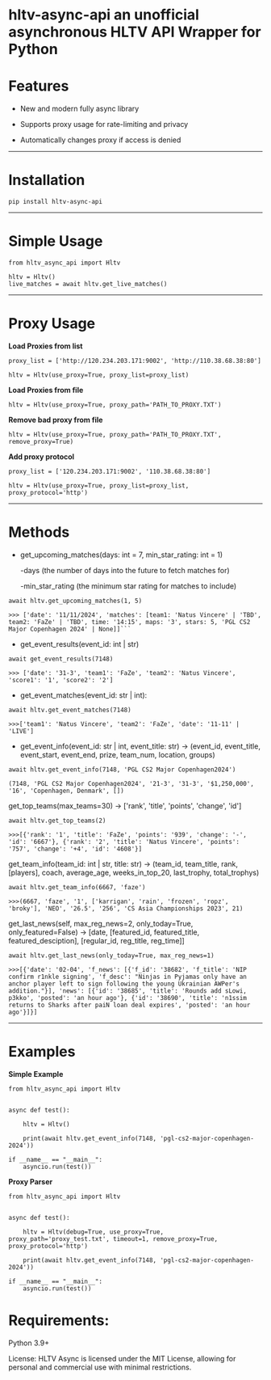 # hltv-async-api an unofficial asynchronous HLTV API Wrapper for Python

# Features

* New and modern fully async library

* Supports proxy usage for rate-limiting and privacy

* Automatically changes proxy if access is denied


---

# Installation

```
pip install hltv-async-api
```

---


# Simple Usage

```
from hltv_async_api import Hltv

hltv = Hltv()
live_matches = await hltv.get_live_matches()
```

---

# Proxy Usage

**Load Proxies from list**

```
proxy_list = ['http://120.234.203.171:9002', 'http://110.38.68.38:80']

hltv = Hltv(use_proxy=True, proxy_list=proxy_list)
```

**Load Proxies from file**

```
hltv = Hltv(use_proxy=True, proxy_path='PATH_TO_PROXY.TXT')
```


**Remove bad proxy from file**

```
hltv = Hltv(use_proxy=True, proxy_path='PATH_TO_PROXY.TXT', remove_proxy=True)
```

**Add proxy protocol**

```
proxy_list = ['120.234.203.171:9002', '110.38.68.38:80']

hltv = Hltv(use_proxy=True, proxy_list=proxy_list, proxy_protocol='http')
```

---
# Methods
* get_upcoming_matches(days: int = 7, min_star_rating: int = 1)

    -days (the number of days into the future to fetch matches for)
  
    -min_star_rating (the minimum star rating for matches to include)
  
```
await hltv.get_upcoming_matches(1, 5)

>>> ['date': '11/11/2024', 'matches': [team1: 'Natus Vincere' | 'TBD', team2: 'FaZe' | 'TBD', time: '14:15', maps: '3', stars: 5, 'PGL CS2 Major Copenhagen 2024' | None]]```

```

* get_event_results(event_id: int | str)

  
```
await get_event_results(7148)

>>> ['date': '31-3', 'team1': 'FaZe', 'team2': 'Natus Vincere', 'score1': '1', 'score2': '2']

```

* get_event_matches(event_id: str | int):
  
```
await hltv.get_event_matches(7148)

>>>['team1': 'Natus Vincere', 'team2': 'FaZe', 'date': '11-11' | 'LIVE']
```

* get_event_info(event_id: str | int, event_title: str) -> (event_id, event_title, event_start, event_end, prize, team_num, location, groups)

```
await hltv.get_event_info(7148, 'PGL CS2 Major Copenhagen2024')

(7148, 'PGL CS2 Major Copenhagen2024', '21-3', '31-3', '$1,250,000', '16', 'Copenhagen, Denmark', [])
```


get_top_teams(max_teams=30) -> ['rank', 'title', 'points', 'change', 'id']

```
await hltv.get_top_teams(2)

>>>[{'rank': '1', 'title': 'FaZe', 'points': '939', 'change': '-', 'id': '6667'}, {'rank': '2', 'title': 'Natus Vincere', 'points': '757', 'change': '+4', 'id': '4608'}]
```

get_team_info(team_id: int | str, title: str) -> (team_id, team_title, rank, [players], coach, average_age, weeks_in_top_20, last_trophy, total_trophys)

```
await hltv.get_team_info(6667, 'faze')

>>>(6667, 'faze', '1', ['karrigan', 'rain', 'frozen', 'ropz', 'broky'], 'NEO', '26.5', '256', 'CS Asia Championships 2023', 21)
```

get_last_news(self, max_reg_news=2, only_today=True, only_featured=False) -> [date, [featured_id, featured_title, featured_desciption], [regular_id, reg_title, reg_time]]

```
await hltv.get_last_news(only_today=True, max_reg_news=1)

>>>[{'date': '02-04', 'f_news': [{'f_id': '38682', 'f_title': 'NIP confirm r1nkle signing', 'f_desc': "Ninjas in Pyjamas only have an anchor player left to sign following the young Ukrainian AWPer's addition."}], 'news': [{'id': '38685', 'title': 'Rounds add sLowi, p3kko', 'posted': 'an hour ago'}, {'id': '38690', 'title': 'n1ssim returns to Sharks after paiN loan deal expires', 'posted': 'an hour ago'}]}]
```
---
# Examples

****Simple Example****

```
from hltv_async_api import Hltv


async def test():

    hltv = Hltv()
    
    print(await hltv.get_event_info(7148, 'pgl-cs2-major-copenhagen-2024'))

if __name__ == "__main__":
    asyncio.run(test())
```

****Proxy Parser****
```
from hltv_async_api import Hltv


async def test():

    hltv = Hltv(debug=True, use_proxy=True, proxy_path='proxy_test.txt', timeout=1, remove_proxy=True, proxy_protocol='http')
    
    print(await hltv.get_event_info(7148, 'pgl-cs2-major-copenhagen-2024'))

if __name__ == "__main__":
    asyncio.run(test())
```


# Requirements:

Python 3.9+

License:
HLTV Async is licensed under the MIT License, allowing for personal and commercial use with minimal restrictions.
